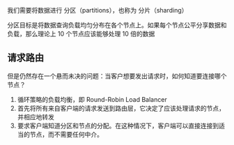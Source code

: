 我们需要将数据进行 分区（partitions），也称为 分片（sharding）

分区目标是将数据查询负载均匀分布在各个节点上。如果每个节点公平分享数据和负载，那么理论上 10 个节点应该能够处理 10 倍的数据


## 请求路由

但是仍然存在一个悬而未决的问题：当客户想要发出请求时，如何知道要连接哪个节点？

1. 循环策略的负载均衡，即 Round-Robin Load Balancer
2. 首先将所有来自客户端的请求发送到路由层，它决定了应该处理请求的节点，并相应地转发
3. 要求客户端知道分区和节点的分配。在这种情况下，客户端可以直接连接到适当的节点，而不需要任何中介。